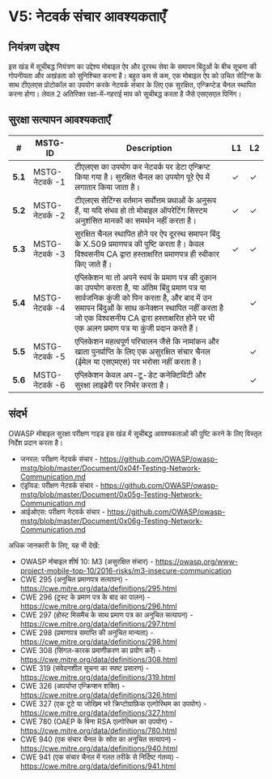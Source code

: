 # V5: नेटवर्क संचार आवश्यकताएँ

## नियंत्रण उद्देश्य

इस खंड में सूचीबद्ध नियंत्रण का उद्देश्य मोबाइल ऐप और दूरस्थ सेवा के समापन बिंदुओं के बीच सूचना की गोपनीयता और अखंडता को सुनिश्चित करना है। बहुत कम से कम, एक मोबाइल ऐप को उचित सेटिंग्स के साथ टीएलएस प्रोटोकॉल का उपयोग करके नेटवर्क संचार के लिए एक सुरक्षित, एन्क्रिप्टेड चैनल स्थापित करना होगा। लेवल 2 अतिरिक्त रक्षा-में-गहराई माप को सूचीबद्ध करता है जैसे एसएसएल पिनिंग।

## सुरक्षा सत्यापन आवश्यकताएँ

| # | MSTG-ID | Description | L1 | L2 |
| -- | -------- | ---------------------- | - | - |
| **5.1** | MSTG-नेटवर्क -1 | टीएलएस का उपयोग कर नेटवर्क पर डेटा एन्क्रिप्ट किया गया है। सुरक्षित चैनल का उपयोग पूरे ऐप में लगातार किया जाता है। | ✓ | ✓ |
| **5.2** | MSTG-नेटवर्क -2 | टीएलएस सेटिंग्स वर्तमान सर्वोत्तम प्रथाओं के अनुरूप हैं, या यदि संभव हो तो मोबाइल ऑपरेटिंग सिस्टम अनुशंसित मानकों का समर्थन नहीं करता है। | ✓ | ✓ |
| **5.3** | MSTG-नेटवर्क -3 | सुरक्षित चैनल स्थापित होने पर ऐप दूरस्थ समापन बिंदु के X.509 प्रमाणपत्र की पुष्टि करता है। केवल विश्वसनीय CA द्वारा हस्ताक्षरित प्रमाणपत्र ही स्वीकार किए जाते हैं। | ✓ | ✓ |
| **5.4** | MSTG-नेटवर्क -4 | एप्लिकेशन या तो अपने स्वयं के प्रमाण पत्र की दुकान का उपयोग करता है, या अंतिम बिंदु प्रमाण पत्र या सार्वजनिक कुंजी को पिन करता है, और बाद में उन समापन बिंदुओं के साथ कनेक्शन स्थापित नहीं करता है जो एक विश्वसनीय CA द्वारा हस्ताक्षरित होने पर भी एक अलग प्रमाण पत्र या कुंजी प्रदान करते हैं। |   | ✓ |
| **5.5** | MSTG-नेटवर्क -5 | एप्लिकेशन महत्वपूर्ण परिचालन जैसे कि नामांकन और खाता पुनर्प्राप्ति के लिए एक असुरक्षित संचार चैनल (ईमेल या एसएमएस) पर भरोसा नहीं करता है। |  | ✓ |
| **5.6** | MSTG-नेटवर्क -6 | एप्लिकेशन केवल अप-टू-डेट कनेक्टिविटी और सुरक्षा लाइब्रेरी पर निर्भर करता है। |  | ✓ |

## संदर्भ

OWASP मोबाइल सुरक्षा परीक्षण गाइड इस खंड में सूचीबद्ध आवश्यकताओं की पुष्टि करने के लिए विस्तृत निर्देश प्रदान करता है।

- जनरल: परीक्षण नेटवर्क संचार  - <https://github.com/OWASP/owasp-mstg/blob/master/Document/0x04f-Testing-Network-Communication.md>
- एंड्रॉयड: परीक्षण नेटवर्क संचार  - <https://github.com/OWASP/owasp-mstg/blob/master/Document/0x05g-Testing-Network-Communication.md>
- आईओएस: परीक्षण नेटवर्क संचार  - <https://github.com/OWASP/owasp-mstg/blob/master/Document/0x06g-Testing-Network-Communication.md>

अधिक जानकारी के लिए, यह भी देखें:

- OWASP मोबाइल शीर्ष 10: M3 (असुरक्षित संचार)  - <https://owasp.org/www-project-mobile-top-10/2016-risks/m3-insecure-communication>
- CWE 295 (अनुचित प्रमाणपत्र सत्यापन)  - <https://cwe.mitre.org/data/definitions/295.html>
- CWE 296 (ट्रस्ट के प्रमाण पत्र के बाद का पालन) - <https://cwe.mitre.org/data/definitions/296.html>
- CWE 297 (होस्ट मिसमैच के साथ प्रमाण पत्र का अनुचित सत्यापन) - <https://cwe.mitre.org/data/definitions/297.html>
- CWE 298 (प्रमाणपत्र समाप्ति की अनुचित मान्यता) - <https://cwe.mitre.org/data/definitions/298.html>
- CWE 308 (सिंगल-कारक प्रमाणीकरण का प्रयोग करें) - <https://cwe.mitre.org/data/definitions/308.html>
- CWE 319 (संवेदनशील सूचना का स्पष्ट प्रसारण) - <https://cwe.mitre.org/data/definitions/319.html>
- CWE 326 (अपर्याप्त एन्क्रिप्शन शक्ति) - <https://cwe.mitre.org/data/definitions/326.html>
- CWE 327 (एक टूटे या जोखिम भरे क्रिप्टोग्राफ़िक एल्गोरिथम का उपयोग) - <https://cwe.mitre.org/data/definitions/327.html>
- CWE 780 (OAEP के बिना RSA एल्गोरिथम का उपयोग) - <https://cwe.mitre.org/data/definitions/780.html>
- CWE 940 (एक संचार चैनल के स्रोत का अनुचित सत्यापन) - <https://cwe.mitre.org/data/definitions/940.html>
- CWE 941 (एक संचार चैनल में गलत तरीके से निर्दिष्ट गंतव्य) - <https://cwe.mitre.org/data/definitions/941.html>
